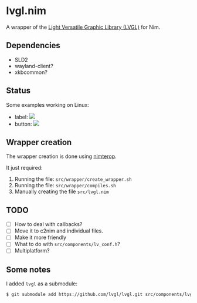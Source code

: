 # lvgl.nim
A wrapper of the [Light Versatile Graphic Library (LVGL)](https://lvgl.io/) for Nim. 

## Dependencies
- SLD2
- wayland-client?
- xkbcommon?

## Status
Some examples working on Linux:

- label:
![](https://i.imgur.com/DbfLB9b.png)
- button:
![](https://i.imgur.com/CYb9WkA.png)

## Wrapper creation
The wrapper creation is done using [nimterop](https://github.com/nimterop/nimterop).

It just required:
1. Running the file: `src/wrapper/create_wrapper.sh`
2. Running the file: `src/wrapper/compiles.sh`
3. Manually creating the file `src/lvgl.nim`


## TODO
- [ ] How to deal with callbacks?
- [ ] Move it to c2nim and individual files.
- [ ] Make it more friendly
- [ ] What to do with `src/components/lv_conf.h`? 
- [ ] Multiplatform?

## Some notes
I added `lvgl` as a submodule:
```sh
$ git submodule add https://github.com/lvgl/lvgl.git src/components/lvgl
```

